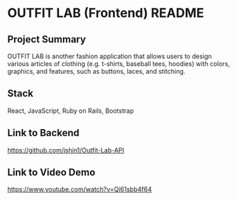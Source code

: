 # OUTFIT LAB (Frontend) README

## Project Summary

OUTFIT LAB is another fashion application that allows users to design various articles of clothing (e.g. t-shirts, baseball tees, hoodies) with colors, graphics, and features, such as buttons, laces, and stitching.

## Stack

React, JavaScript, Ruby on Rails, Bootstrap

## Link to Backend

https://github.com/jshin1/Outfit-Lab-API

## Link to Video Demo

https://www.youtube.com/watch?v=Qi61sbb4f64

